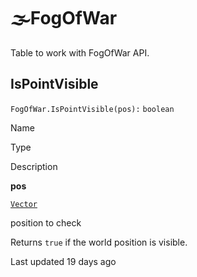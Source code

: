 # 🌫️FogOfWar

Table to work with FogOfWar API\.

## [](#ispointvisible)IsPointVisible

`FogOfWar.IsPointVisible(pos):` `boolean`

Name

Type

Description

**pos**

[`Vector`](https://uczone.gitbook.io/api-v2.0/cheats-types-and-callbacks/classes/math/vector)

position to check

Returns `true` if the world position is visible\.

Last updated 19 days ago

